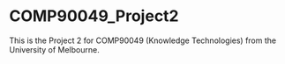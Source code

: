 # COMP90049_Project2
This is the Project 2 for COMP90049 (Knowledge Technologies) from the University of Melbourne.
